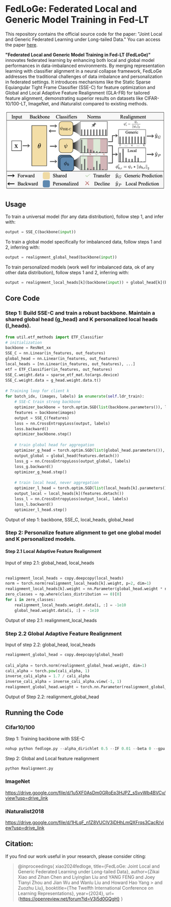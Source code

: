 # FedLoGe: Federated Local and Generic Model Training in Fed-LT

This repository contains the official source code for the paper: "Joint Local and Generic Federated Learning under Long-tailed Data." You can access the paper [here](https://openreview.net/pdf?id=V3j5d0GQgH).

**"Federated Local and Generic Model Training in Fed-LT (FedLoGe)"** innovates federated learning by enhancing both local and global model performances in data-imbalanced environments. By merging representation learning with classifier alignment in a neural collapse framework, FedLoGe addresses the traditional challenges of data imbalance and personalization in federated settings. It introduces mechanisms like the Static Sparse Equiangular Tight Frame Classifier (SSE-C) for feature optimization and Global and Local Adaptive Feature Realignment (GLA-FR) for tailored feature alignment, demonstrating superior results on datasets like CIFAR-10/100-LT, ImageNet, and iNaturalist compared to existing methods.

![The framework of FedLoGe](Framework.png)

## Usage

To train a universal model (for any data distribution), follow step 1, and infer with:

```python
output = SSE_C(backbone(input))
```
To train a global model specifically for imbalanced data, follow steps 1 and 2, inferring with:
```python
output = realignment_global_head(backbone(input))
```
To train personalized models (work well for imbalanced data, ok of any other data distribution), follow steps 1 and 2, inferring with:
```python
output = realignment_local_heads[k](backbone(input)) + global_head[k](backbone(input))
```

## Core Code

### Step 1: Build SSE-C and train a robust backbone. Maintain a shared global head (g_head) and K personalized local heads (l_heads).



```python
from util.etf_methods import ETF_Classifier
# initialization
backbone = ResNet_xx
SSE_C = nn.Linear(in_features, out_features)
global_head = nn.Linear(in_features, out_features)
local_heads = [nn.Linear(in_features, out_features), ...]
etf = ETF_Classifier(in_features, out_features)
SSE_C.weight.data = sparse_etf_mat.to(args.device)
SSE_C.weight.data = g_head.weight.data.t()

# Training loop for client k
for batch_idx, (images, labels) in enumerate(self.ldr_train):
    # SSE-C train strong backbone
    optimizer_backbone = torch.optim.SGD(list(backbone.parameters()), lr=self.args.lr, momentum=self.args.momentum) # only train backbone, froze the SSE-C
    features = backbone(images)
    output = SSE_C(features)
    loss = nn.CrossEntropyLoss(output, labels)
    loss.backward()
    optimizer_backbone.step()

    # train global head for aggregation
    optimizer_g_head = torch.optim.SGD(list(global_head.parameters()), lr=self.args.lr, momentum=self.args.momentum) # only train backbone, froze the SSE-C
    output_global = global_head(features.detach())
    loss_g = nn.CrossEntropyLoss(output_global, labels)
    loss_g.backward()
    optimizer_g_head.step()

    # train local head, never aggregation
    optimizer_l_head = torch.optim.SGD(list(local_heads[k].parameters()), lr=self.args.lr, momentum=self.args.momentum) # only train backbone, froze the SSE-C
    output_local = local_heads[k](features.detach())
    loss_l = nn.CrossEntropyLoss(output_local, labels)
    loss_l.backward()
    optimizer_l_head.step()
```
Output of step 1: backbone, SSE_C, local_heads, global_head

### Step 2: Personalize feature alignment to get one global model and K personalized models.

#### Step 2.1 Local Adaptive Feature Realignment
Input of step 2.1: global_head, local_heads
```python

realignment_local_heads = copy.deepcopy(local_heads)
norm = torch.norm(realignment_local_heads[k].weight, p=2, dim=1)
realignment_local_heads[k].weight = nn.Parameter(global_head.weight * norm.unsqueeze(1))
zero_classes = np.where(class_distribution == 0)[0]
for i in zero_classes:
    realignment_local_heads.weight.data[i, :] = -1e10
    global_head.weight.data[i, :] = -1e10
```
Output of step 2.1: realignment_local_heads


### Step 2.2 Global Adaptive Feature Realignment
Input of step 2.2: global_head, local_heads
```python
realignment_global_head = copy.deepcopy(global_head)

cali_alpha = torch.norm(realignment_global_head.weight, dim=1)
cali_alpha = torch.pow(cali_alpha, 1)
inverse_cali_alpha = 1.7 / cali_alpha
inverse_cali_alpha = inverse_cali_alpha.view(-1, 1)
realignment_global_head.weight = torch.nn.Parameter(realignment_global_head.weight * inverse_cali_alpha)
```
Output of Step 2.2: realignment_global_head


## Running the  Code

### Cifar10/100
Step 1: Training backbone with SSE-C

```python
nohup python fedloge.py --alpha_dirichlet 0.5 --IF 0.01 --beta 0 --gpu 0 --num_users 40 --frac 0.3 > sse_c.log 2>&1 &
```
Step 2: Global and Local feature realignment
```python
python Realignment.py
```

### ImageNet

https://drive.google.com/file/d/1u5XF0AsDm0GRoEp3HJPZ_sSvvWb4BVCv/view?usp=drive_link

### iNaturalist2018

https://drive.google.com/file/d/1HLqF_n1Z8VUCIV3jDHhLmQXFrqs3CacR/view?usp=drive_link


## Citation:

If you find our work useful in your research, please consider citing:

> @inproceedings{
> xiao2024fedloge,
> title={FedLoGe: Joint Local and Generic Federated Learning under Long-tailed Data},
> author={Zikai Xiao and Zihan Chen and Liyinglan Liu and YANG FENG and Joey Tianyi Zhou and Jian Wu and Wanlu Liu and Howard Hao Yang > and Zuozhu Liu},
> booktitle={The Twelfth International Conference on Learning Representations},
> year={2024},
> url={https://openreview.net/forum?id=V3j5d0GQgH}
> }

